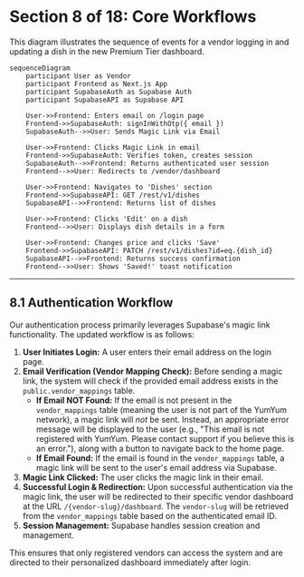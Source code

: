 # Section 8 of 18: Core Workflows

This diagram illustrates the sequence of events for a vendor logging in and updating a dish in the new Premium Tier dashboard.

```mermaid
sequenceDiagram
    participant User as Vendor
    participant Frontend as Next.js App
    participant SupabaseAuth as Supabase Auth
    participant SupabaseAPI as Supabase API

    User->>Frontend: Enters email on /login page
    Frontend->>SupabaseAuth: signInWithOtp({ email })
    SupabaseAuth-->>User: Sends Magic Link via Email

    User->>Frontend: Clicks Magic Link in email
    Frontend->>SupabaseAuth: Verifies token, creates session
    SupabaseAuth-->>Frontend: Returns authenticated user session
    Frontend-->>User: Redirects to /vendor/dashboard

    User->>Frontend: Navigates to 'Dishes' section
    Frontend->>SupabaseAPI: GET /rest/v1/dishes
    SupabaseAPI-->>Frontend: Returns list of dishes

    User->>Frontend: Clicks 'Edit' on a dish
    Frontend-->>User: Displays dish details in a form

    User->>Frontend: Changes price and clicks 'Save'
    Frontend->>SupabaseAPI: PATCH /rest/v1/dishes?id=eq.{dish_id}
    SupabaseAPI-->>Frontend: Returns success confirmation
    Frontend-->>User: Shows 'Saved!' toast notification
```

---

## 8.1 Authentication Workflow

Our authentication process primarily leverages Supabase's magic link functionality. The updated workflow is as follows:

1.  **User Initiates Login:** A user enters their email address on the login page.
2.  **Email Verification (Vendor Mapping Check):** Before sending a magic link, the system will check if the provided email address exists in the `public.vendor_mappings` table.
    - **If Email NOT Found:** If the email is not present in the `vendor_mappings` table (meaning the user is not part of the YumYum network), a magic link will _not_ be sent. Instead, an appropriate error message will be displayed to the user (e.g., "This email is not registered with YumYum. Please contact support if you believe this is an error."), along with a button to navigate back to the home page.
    - **If Email Found:** If the email is found in the `vendor_mappings` table, a magic link will be sent to the user's email address via Supabase.
3.  **Magic Link Clicked:** The user clicks the magic link in their email.
4.  **Successful Login & Redirection:** Upon successful authentication via the magic link, the user will be redirected to their specific vendor dashboard at the URL `/{vendor-slug}/dashboard`. The `vendor-slug` will be retrieved from the `vendor_mappings` table based on the authenticated email ID.
5.  **Session Management:** Supabase handles session creation and management.

This ensures that only registered vendors can access the system and are directed to their personalized dashboard immediately after login.

